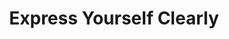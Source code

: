 ---
ee_id: '4151'
site: '1'
type: '2'
url: 2012-117-express-yourself-clearly
title: Express Yourself Clearly
year: '2012'
display_year: '2012'
medium: Walmart Polar Bear TV, USB stick, Jpeg sequence
dims: 30 x 32 x 11 inches
pitch: "​Clinton jogging on a TV which looks like apolar bear :/"
ps:
live_url:
related: "[4152] [2013-062] 2013-062 Express Yourself Clearly"
youtube:
related_code:
imgs: express-yourself-clearly-2012-117-full-database-Team.jpg
subheading:
download:
add_credit:
commission:
layout: things-i-made
---